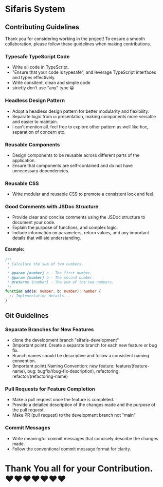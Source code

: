 # Sifaris System

## Contributing Guidelines

Thank you for considering working in the project! To ensure a smooth collaboration, please follow these guidelines when making contributions.

### Typesafe TypeScript Code

- Write all code in TypeScript.
- "Ensure that your code is typesafe", and leverage TypeScript interfaces and types effectively.
- Write consitent, clean and simple code
- strictly don't use "any" type 😁

### Headless Design Pattern

- Adopt a headless design pattern for better modularity and flexibility.
- Separate logic from ui presentation, making components more versatile and easier to maintain.
- I can't mention all. feel free to explore other pattern as well like hoc, separation of concern etc.

### Reusable Components

- Design components to be reusable across different parts of the application.
- Ensure that components are self-contained and do not have unnecessary dependencies.

### Reusable CSS

- Write modular and reusable CSS to promote a consistent look and feel.

### Good Comments with JSDoc Structure

- Provide clear and concise comments using the JSDoc structure to document your code.
- Explain the purpose of functions, and complex logic.
- Include information on parameters, return values, and any important details that will aid understanding.

#### Example:

```typescript
/**
 * Calculate the sum of two numbers.
 *
 * @param {number} a - The first number.
 * @param {number} b - The second number.
 * @returns {number} - The sum of the two numbers.
 */
function add(a: number, b: number): number {
  // Implementation details...
}
```

## Git Guidelines

### Separate Branches for New Features

- clone the development branch "sifaris-development"
- (Important point): Create a separate branch for each new feature or bug fix.
- Branch names should be descriptive and follow a consistent naming convention.
- (Important point) Naming Convention: new feature: feature/(feature-name), bug: bugfix/(bug-fix-description), refactoring: refactor/(refactoring-name)

### Pull Requests for Feature Completion

- Make a pull request once the feature is completed.
- Provide a detailed description of the changes made and the purpose of the pull request.
- Make PR (pull request) to the development branch not "main"

### Commit Messages

- Write meaningful commit messages that concisely describe the changes made.
- Follow the conventional commit message format for clarity.

# Thank You all for your Contribution. ❤️❤️❤️❤️❤️❤️❤️
